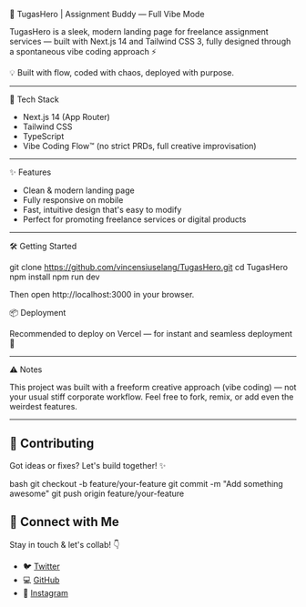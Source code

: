🚀 TugasHero | Assignment Buddy — Full Vibe Mode

TugasHero is a sleek, modern landing page for freelance assignment services — built with Next.js 14 and Tailwind CSS 3, fully designed through a spontaneous vibe coding approach ⚡️

💡 Built with flow, coded with chaos, deployed with purpose.

---

🔧 Tech Stack

- Next.js 14 (App Router)
- Tailwind CSS
- TypeScript
- Vibe Coding Flow™️ (no strict PRDs, full creative improvisation)

---

✨ Features

- Clean & modern landing page
- Fully responsive on mobile
- Fast, intuitive design that's easy to modify
- Perfect for promoting freelance services or digital products

---

🛠 Getting Started

git clone https://github.com/vincensiuselang/TugasHero.git
cd TugasHero
npm install
npm run dev

Then open http://localhost:3000 in your browser.

📦 Deployment

Recommended to deploy on Vercel — for instant and seamless deployment 🚀

---

⚠️ Notes

This project was built with a freeform creative approach (vibe coding) — not your usual stiff corporate workflow. Feel free to fork, remix, or add even the weirdest features.

---

## 🤝 Contributing

Got ideas or fixes? Let's build together! ✨

bash
git checkout -b feature/your-feature
git commit -m "Add something awesome"
git push origin feature/your-feature


## 📲 Connect with Me

Stay in touch & let's collab! 👇  
- 🐦 [Twitter](https://X.com/swagtutupkup)  
- 💻 [GitHub](https://github.com/vincensiuselang)  
- 📸 [Instagram](https://www.instagram.com/vincenelang)
